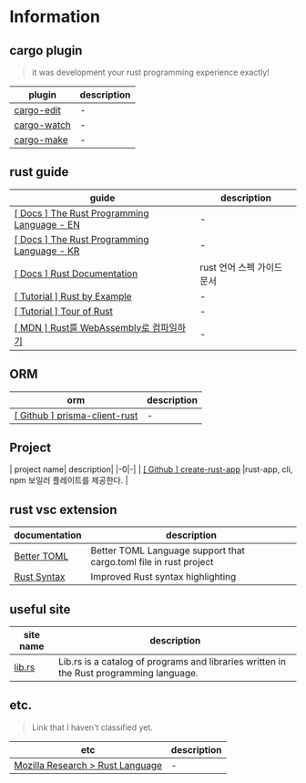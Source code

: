 # Information

## cargo plugin 
> it was development your rust programming experience exactly!

| plugin                                                  | description |
| ------------------------------------------------------- | ----------- |
| [cargo-edit](https://github.com/killercup/cargo-edit)   | -           |
| [cargo-watch](https://github.com/watchexec/cargo-watch) | -           |
| [cargo-make](https://github.com/sagiegurari/cargo-make) | -           |

## rust guide
| guide                                                                                                     | description |
| --------------------------------------------------------------------------------------------------------- | ----------- |
| [[ Docs ] The Rust Programming Language - EN](https://doc.rust-lang.org/book/)                            | -           |
| [[ Docs ] The Rust Programming Language - KR](https://rinthel.github.io/rust-lang-book-ko/foreword.html)  | -           |
| [[ Docs ] Rust Documentation](https://devdocs.io/rust/)| rust 언어 스펙 가이드 문서|
| [[ Tutorial ] Rust by Example](https://doc.rust-lang.org/rust-by-example/index.html)                      | -           |
| [[ Tutorial ] Tour of Rust](https://tourofrust.com/)                                                      | -           |
| [[ MDN ] Rust를 WebAssembly로 컴파일하기](https://developer.mozilla.org/ko/docs/WebAssembly/Rust_to_wasm) | -           |

## ORM
| orm                                                                                 | description |
| ----------------------------------------------------------------------------------- | ----------- |
| [[ Github ] prisma-client-rust](https://github.com/Brendonovich/prisma-client-rust) | -           |


## Project 
| project name| description|
|-0|-|
| [[ Github ] create-rust-app](https://github.com/Wulf/create-rust-app) |rust-app, cli, npm 보일러 플레이트를 제공한다. |


## rust vsc extension
| documentation                                                                                 | description                                                       |
| --------------------------------------------------------------------------------------------- | ----------------------------------------------------------------- |
| [Better TOML](https://marketplace.visualstudio.com/items?itemName=bungcip.better-toml)        | Better TOML Language support that cargo.toml file in rust project |
| [Rust Syntax](https://marketplace.visualstudio.com/items?itemName=dustypomerleau.rust-syntax) | Improved Rust syntax highlighting                                 |

## useful site
|site name|description|
|-|-|
|[lib.rs](https://lib.rs/)|Lib.rs is a catalog of programs and libraries written in the Rust programming language.|



## etc.
> Link that I haven't classified yet.

| etc                                                                    | description |
| ---------------------------------------------------------------------- | ----------- |
| [Mozilla Research > Rust Language](https://research.mozilla.org/rust/) | -           |
